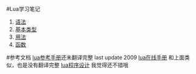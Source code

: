 #Lua学习笔记

1. [语法](doc/syntax.md)
2. [基本类型](doc/base_type.md)
3. [用法](doc/usage.md)
4. [函数](doc/function.md)


#参考文档
[lua参考手册](http://www.codingnow.com/2000/download/lua_manual.html)还未翻译完整 last update 2009
[lua在线手册](http://manual.luaer.cn/) 和上面类似，也是没有翻译完整
[lua程序设计](http://book.luaer.cn/) 我觉得还不错哦